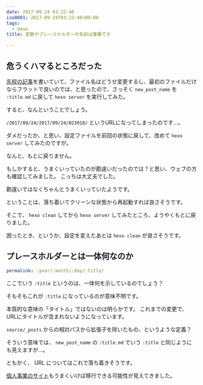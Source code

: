 ```yaml
---
date: 2017-09-24 03:22:46
iso8601: 2017-09-24T03:22:46+09:00
tags:
  - hexo
title: 変数やプレースホルダーの名前は重要です

---
```


## 危うくハマるところだった

[先程の記事](/2017/09/23/235009/)を書いていて、ファイル名はどうせ変更するし、最初のファイルだけならフラットで良いのでは、と思ったので、さっそく `new_post_name` を `:title.md` に戻して `hexo server` を実行してみた。

すると、なんということでしょう。

`/2017/09/24/2017/09/24/023018/` というURLになってしまったのです…。

ダメだったか、と思い、設定ファイルを前回の状態に戻して、改めて `hexo server` してみたのですが。

なんと、もとに戻りません。

もしかすると、うまくいっていたのが勘違いだったのでは？と思い、ウェブの方も確認してみました。
こっちは大丈夫でした。

勘違いではなくちゃんとうまくいっていたようです。

ということは、落ち着いてクリーンな状態から再起動すれば良さそうです。

そこで、 `hexo clean` してから `hexo server` してみたところ、ようやくもとに戻りました。

困ったとき、というか、設定を変えたあとは `hexo clean` が良さそうです。

## プレースホルダーとは一体何なのか

```yaml _config.yml
permalink: :year/:month/:day/:title/
```

ここでいう `:title` というのは、一体何を示しているのでしょう？

そもそもこれが `:title` になっているのが意味不明です。

本質的な意味の「タイトル」ではないのは明らかです。
これまでの変更で、URLにタイトルが含まれないようになっています。

`source/_posts` からの相対パスから拡張子を除いたもの、というような定義？

そういう意味では、 `new_post_name` の `:title.md` でいう `:title` と同じようにも見えますが…。

ともかく、 URL についてはこれで落ち着きそうです。

[個人事業のサイト](http://www.nqou.net/)もうまくいけば移行できる可能性が見えてきました。
